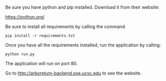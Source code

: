 Be sure you have python and pip installed. Download it from their website:

https://python.org/

Be sure to install all requirements by calling the command

```
pip install -r requirements.txt
```

Once you have all the requirements installed, run the application by calling:

```
python run.py
```

The application will run on port 80.

Go to http://arboretum-backend.soe.ucsc.edu to see the website.
